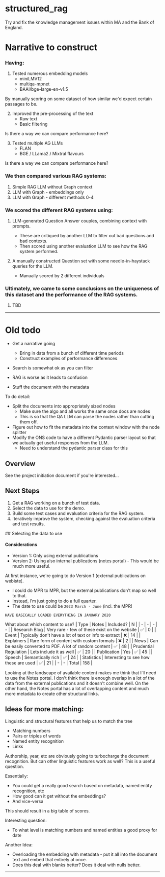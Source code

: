 # structured_rag
Try and fix the knowledge management issues within MA and the Bank of England.


# Narrative to construct

### Having:
1. Tested numerous embedding models
	- miniLMV12
	- multiqa-mpnet
	- BAAI/bge-large-en-v1.5

By manually scoring on some dataset of how similar we'd expect certain passages to be.

2. Improved the pre-processing of the text
	- Raw text
	- Basic filtering

Is there a way we can compare performance here?

3. Tested multiple AG LLMs
	- FLAN
	- BGE / LLama2 / Mixtral flavours

Is there a way we can compare performance here?

### We then compared various RAG systems:
1. Simple RAG LLM without Graph context
2. LLM with Graph - embeddings only
3. LLM with Graph - different methods 0-4
 
### We scored the different RAG systems using:
1. LLM-generated Question Answer couples, combining context with prompts.
	- These are critiqued by another LLM to filter out bad questions and bad contexts.
    - Then scored using another evaluation LLM to see how the RAG system performed.

2. A manually constructed Question set with some needle-in-haystack queries for the LLM.
    - Manually scored by 2 different individuals

### Ultimately, we came to some conclusions on the uniqueness of this dataset and the performance of the RAG systems.
1. TBD



-----

# Old todo
- Get a narrative going
    - Bring in data from a bunch of different time periods
    - Construct examples of performance differences

- Search is somewhat ok as you can filter
- RAG is worse as it leads to confusion

- Stuff the document with the metadata

To do detail:
- Split the documents into appropriately sized nodes 
    - Make sure the algo and all works the same once docs are nodes
    - This is so that the QA LLM can parse the nodes rather than cutting them off.
- Figure out how to fit the metadata into the context window with the node splitter
- Modify the ONS code to have a different Pydantic parser layout so that we actually get useful responses from the LLM.
    - Need to understand the pydantic parser class for this


## Overview
See the project initiation document if you're interested...

## Next Steps
1. Get a RAG working on a bunch of test data.
2. Select the data to use for the demo.
2. Build some test cases and evaluation criteria for the RAG system.
3. Iteratively improve the system, checking against the evaluation criteria and test results.

## Selecting the data to use

#### Considerations
- Version 1: Only using external publications
- Version 2: Using also internal publications (notes portal) - This would be much more useful.

At first instance, we're going to do Version 1 (external publications on webiste).
- I could do MPR to MPR, but the external publications don't map so well to that.
- Instead, I'm just going to do a full quarter.
- The date to use could be `2023 March - June` (incl. the MPR)

```HAVE BASICALLY LOADED EVERYTHING IN JANUARY 2020```

What about which content to use?
| Type | Notes | Included? | N |
| - | - | - | - |
| Research Blog | Very rare - few of these exist on the website | ✅ | 0 |
| Event | Typically don't have a lot of text or info to extract | ❌ | 14 |
| Explainers | Rare form of content with custom formats | ❌ | 2 |
| News | Can be easily converted to PDF. A lot of random content | ✅ | 48 |
| Prudential Regulation | Lets include it as well | ✅ | 20 |
| Publication | Yes | ✅ | 45 | 
| Speech | Semantically rich | ✅ | 24 |
| Statistics | Interesting to see how these are used | ✅ | 21 |
| - | - | Total | 158 |

Looking at the landscape of available content makes me think that I'll need to use the Notes portal.  I don't think there is enough overlap in a lot of the data from the external publications and it doesn't combine well. On the other hand, the Notes portal has a lot of overlapping content and much more metadata to create other structural links.


## Ideas for more matching:
Linguistic and structural features that help us to match the tree
- Matching numbers
- Pairs or triples of words
- Named entity recognition
- Links

Authorship, year, etc are obviously going to turbocharge the document recognition. But can other linguistic features work as well? This is a useful question.

Essentially:
- You could get a really good search based on metadata, named entity recognition, etc
- How good can it get without the embeddings?
- And vice-versa

This should result in a big table of scores.

Interesting question:
- To what level is matching numbers and named entities a good proxy for date

Another Idea:
- Overloading the embedding with metadata - put it all into the document text and embed that entirely at once.
- Does this deal with blanks better? Does it deal with nulls better.

---
